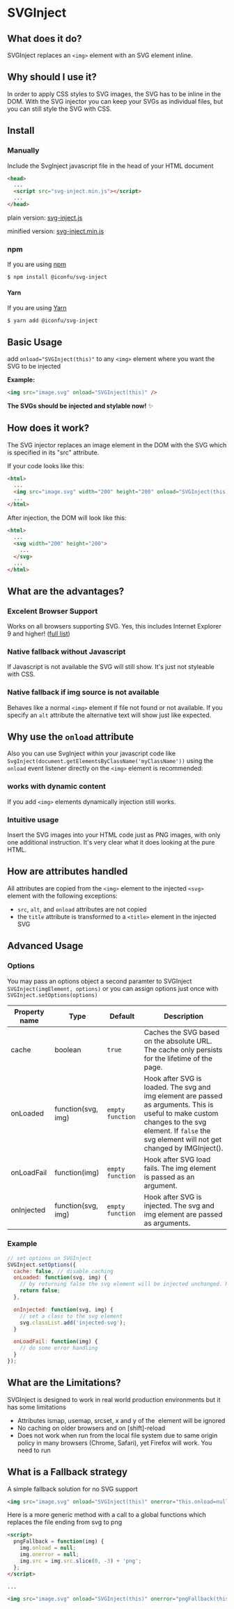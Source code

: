 # SVGInject


## What does it do?

SVGInject replaces an `<img>` element with an SVG element inline.


## Why should I use it?

In order to apply CSS styles to SVG images, the SVG has to be inline in the DOM. With the SVG injector you can keep your SVGs as individual files, but you can still style the SVG with CSS.


## Install

### Manually 

Include the SvgInject javascript file in the head of your HTML document

```html
<head>
  ...
  <script src="svg-inject.min.js"></script>
  ...
</head>
```

plain version: [svg-inject.js](https://raw.githubusercontent.com/iconfu/svg-inject/master/dist/svg-inject.js)

minified version: [svg-inject.min.js](https://raw.githubusercontent.com/iconfu/svg-inject/master/dist/svg-inject.min.js)

### npm

If you are using [npm](https://www.npmjs.com)

```console
$ npm install @iconfu/svg-inject
```

#### Yarn

If you are using [Yarn](https://yarnpkg.com)

```console
$ yarn add @iconfu/svg-inject
```


## Basic Usage

add `onload="SVGInject(this)"` to any `<img>` element where you want the SVG to be injected

**Example:**

```html
<img src="image.svg" onload="SVGInject(this)" />
```

**The SVGs should be injected and stylable now!** :sparkles:


## How does it work?

The SVG injector replaces an image element in the DOM with the SVG which is specified in its "src" attribute.

If your code looks like this:

```html
<html>
  ...
  <img src="image.svg" width="200" height="200" onload="SVGInject(this)" />
  ...
</html>
```

After injection, the DOM will look like this:

```html
<html>
  ...
  <svg width="200" height="200">
    ...
  </svg>
  ...
</html>
```

## What are the advantages?

### Excelent Browser Support

Works on all browsers supporting SVG. Yes, this includes Internet Explorer 9 and higher! ([full list](http://svgtutorial.com/svg-browser-support/))

### Native fallback without Javascript

If Javascript is not available the SVG will still show. It's just not styleable with CSS. 

### Native fallback if img source is not available

Behaves like a normal `<img>` element if file not found or not available. If you specify an `alt` attribute the alternative text will show just like expected.


## Why use the `onload` attribute

Also you can use SvgInject within your javascript code like `SvgInject(document.getElementsByClassName('myClassName'))` using the `onload` event listener directly on the `<img>` element is recommended:

### works with dynamic content

If you add `<img>` elements dynamically injection still works.   

### Intuitive usage

Insert the SVG images into your HTML code just as PNG images, with only one additional instruction. It's very clear what it does looking at the pure HTML.

## How are attributes handled

All attributes are copied from the `<img>` element to the injected `<svg>` element with the following exceptions:

* `src`, `alt`, and `onload` attributes are not copied
* the `title` attribute is transformed to a `<title>` element in the injected SVG 


## Advanced Usage

### Options

You may pass an options object a second paramter to SVGInject `SVGInject(imgElement, options)` or you can assign options just once with `SVGInject.setOptions(options)`

| Property name | Type | Default | Description |
| ------------- | ---- | ------- | ----------- |
| cache | boolean | `true` | Caches the SVG based on the absolute URL. The cache only persists for the lifetime of the page. |
| onLoaded | function(svg, img) | `empty function` | Hook after SVG is loaded. The svg and img element are passed as arguments. This is useful to make custom changes to the svg element. If `false` the svg element will not get changed by IMGInject(). |
| onLoadFail | function(img) | `empty function` | Hook after SVG load fails. The img element is passed as an argument. |
| onInjected | function(svg, img) | `empty function` | Hook after SVG is injected. The svg and img element are passed as arguments. |

### Example

```javascript
// set options on SVGInject
SVGInject.setOptions({
  cache: false, // disable caching
  onLoaded: function(svg, img) {
    // by returning false the svg element will be injected unchanged. No attributes of the img tag will get copied to the svg element
    return false;
  },

  onInjected: function(svg, img) {
    // set a class to the svg element
    svg.classList.add('injected-svg');
  }

  onLoadFail: function(img) {
    // do some error handling
  }
});

```



## What are the Limitations?

SVGInject is designed to work in real world production environments but it has some limitations

* Attributes ismap, usemap, srcset, x and y of the <img> element will be ignored
* No caching on older browsers and on [shift]-reload
* Does not work when run from the local file system due to same origin policy in many browsers (Chrome, Safari), yet Firefox will work. You need to run


## What is a Fallback strategy

A simple fallback solution for no SVG support


```html
<img src="image.svg" onload="SVGInject(this)" onerror="this.onload=null;this.onerror=null;this.src='image.png';">
```

Here is a more generic method with a call to a global functions which replaces the file ending from svg to png

```html
<script>
  pngFallback = function(img) {
    img.onload = null;
    img.onerror = null;
    img.src = img.src.slice(0, -3) + 'png';
  };
</script>

...

<img src="image.svg" onload="SVGInject(this)" onerror="pngFallback(this)">
```

